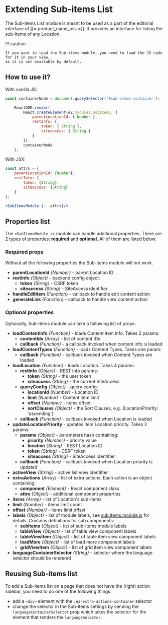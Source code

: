 # Extending Sub-items List

The Sub-items List module is meant to be used as a part of the editorial interface of [[= product_name_oss =]].
It provides an interface for listing the sub-items of any Location.

!!! caution

    If you want to load the Sub-items module, you need to load the JS code for it in your view,
    as it is not available by default.

## How to use it?

With vanilla JS:

``` js
const containerNode = document.querySelector('#sub-items-container');

    ReactDOM.render(
        React.createElement(eZ.modules.SubItems, {
            parentLocationId: { Number },
            restInfo: {
                token: { String },
                siteaccess: { String }
            }
        }),
        containerNode
    );
```

With JSX:

``` jsx
const attrs = {
    parentLocationId: {Number},
    restInfo: {
        token: {String},
        siteaccess: {String}
    }
};

<SubItemsModule {...attrs}/>
```

## Properties list

The `<SubItemsModule />` module can handle additional properties. There are 2 types of properties: **required** and **optional**. All of them are listed below.

### Required props

Without all the following properties the Sub-items module will not work.

- **parentLocationId** _{Number}_ - parent Location ID
- **restInfo** _{Object}_ - backend config object:
    - **token** _{String}_ - CSRF token
    - **siteaccess** _{String}_ - SiteAccess identifier
- **handleEditItem** _{Function}_ - callback to handle edit content action
- **generateLink** _{Function}_ - callback to handle view content action

### Optional properties

Optionally, Sub-items module can take a following list of props:

- **loadContentInfo** _{Function}_ - loads Content item info. Takes 2 params:
    - **contentIds** _{Array}_ - list of content IDs
    - **callback** _{Function}_ - a callback invoked when content info is loaded
- **loadContentTypes** _{Function}_ - loads Content Types. Takes one param:
    - **callback** _{Function}_ - callback invoked when Content Types are loaded
- **loadLocation** _{Function}_ - loads Location. Takes 4 params:
    - **restInfo** _{Object}_ - REST info params:
        - **token** _{String}_ - the user token
        - **siteaccess** _{String}_ - the current SiteAccess
    - **queryConfig** _{Object}_ - query config:
        - **locationId** _{Number}_ - Location ID
        - **limit** _{Number}_ - Content item limit
        - **offset** _{Number}_ - items offset
        - **sortClauses** _{Object}_ - the Sort Clauses, e.g. {LocationPriority: 'ascending'}
    - **callback** _{Function}_ - callback invoked when Location is loaded
- **updateLocationPriority** - updates item Location priority. Takes 2 params:
    - **params** _{Object}_ - parameters hash containing:
        - **priority** _{Number}_ - priority value
        - **location** _{String}_ - REST Location ID
        - **token** _{String}_ - CSRF token
        - **siteaccess** _{String}_ - SiteAccess identifier
    - **callback** _{Function}_ - callback invoked when Location priority is updated
- **activeView** _{String}_ - active list view identifier
- **extraActions** _{Array}_ - list of extra actions. Each action is an object containing:
    - **component** _{Element}_ - React component class
    - **attrs** _{Object}_ - additional component properties
- **items** _{Array}_ - list of Location's sub-items
- **limit** _{Number}_ - items limit count
- **offset** _{Number}_ - items limit offset
- **labels** _{Object}_ - list of module labels, see [sub.items.module.js](https://github.com/ezsystems/ezplatform-admin-ui-modules/blob/master/src/modules/sub-items/sub.items.module.js) for details. Contains definitions for sub components:
    - **subItems** _{Object}_ - list of sub-items module labels
    - **tableView** _{Object}_ - list of table view component labels
    - **tableViewItem** _{Object}_ - list of table item view component labels
    - **loadMore** _{Object}_ - list of load more component labels
    - **gridViewItem** _{Object}_ - list of grid item view component labels
- **languageContainerSelector** _{String}_ - selector where the language selector should be rendered

## Reusing Sub-items list

To add a Sub-items list on a page that does not have the (right) action sidebar, you need to do one of the following things:

- add a `<div>` element with the `.ez-extra-actions-container` selector
- change the selector in the Sub-items settings by sending the `languageContainerSelector` prop
which takes the selector for the element that renders the `languageSelector`.
